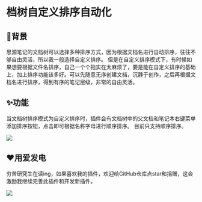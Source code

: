 # 档树自定义排序自动化


## 🤔背景

思源笔记的文档树可以选择多种排序方式，因为根据文档名进行自动排序，往往不够自由灵活，所以我一般选择自定义排序。
但是在自定义排序模式下，有时候如果想要根据文件名排序，自己一个个拖实在太麻烦了，要是能在自定义排序的基础上，加上排序功能该多好。可以先随意无序创建文档，沉静于创作，之后再根据文档名进行排序，得到有序的笔记层级，非常的自由灵活。



## ✨功能

当文档树排序模式为自定义排序时，插件会有文档树中的父文档和笔记本右键菜单添加排序按钮，点击即可根据名称字母进行顺序排序。
目前只支持顺序排序。

![](https://fastly.jsdelivr.net/gh/Achuan-2/PicBed/assets/自定义排序-2024-11-28.gif)

## ❤️用爱发电

穷苦研究生在读ing，如果喜欢我的插件，欢迎给GitHub仓库点star和捐赠，这会激励我继续完善此插件和开发新插件。

![](https://fastly.jsdelivr.net/gh/Achuan-2/PicBed/assets/20241128221208-2024-11-28.png)